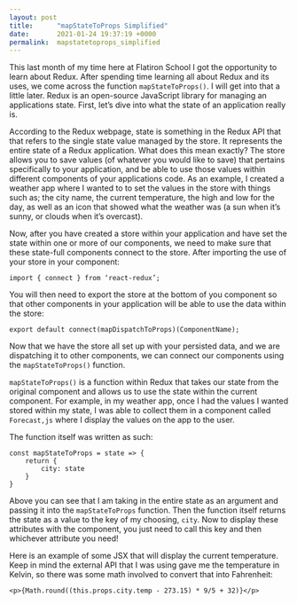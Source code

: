 ```yaml
---
layout: post
title:      "mapStateToProps Simplified"
date:       2021-01-24 19:37:19 +0000
permalink:  mapstatetoprops_simplified
---
```



This last month of my time here at Flatiron School I got the opportunity to learn about Redux. After spending time learning all about Redux and its uses, we come across the function `mapStateToProps()`. I will get into that a little later. Redux is an open-source JavaScript library for managing an applications state. First, let’s dive into what the state of an application really is.

According to the Redux webpage, state is something in the Redux API that that refers to the single state value managed by the store. It represents the entire state of a Redux application. What does this mean exactly? The store allows you to save values (of whatever you would like to save) that pertains specifically to your application, and be able to use those values within different components of your applications code. As an example, I created a weather app where I wanted to to set the values in the store with things such as; the city name, the current temperature, the high and low for the day, as well as an icon that showed what the weather was (a sun when it’s sunny, or clouds when it’s overcast). 

Now, after you have created a store within your application and have set the state within one or more of our components, we need to make sure that these state-full components connect to the store. After importing the use of your store in your component: 

`import { connect } from ‘react-redux’;`

You will then need to export the store at the bottom of you component so that other components in your application will be able to use the data within the store:

`export default connect(mapDispatchToProps)(ComponentName);`

Now that we have the store all set up with your persisted data, and we are dispatching it to other components, we can connect our components using the `mapStateToProps()` function.

`mapStateToProps()` is a function within Redux that takes our state from the original component and allows us to use the state within the current component. For example, in my weather app, once I had the values I wanted stored within my state, I was able to collect them in a component called `Forecast,js` where I display the values on the app to the user. 

The function itself was written as such:

```
const mapStateToProps = state => {
	return {
		city: state
	}
}
```

Above you can see that I am taking in the entire state as an argument and passing it into the `mapStateToProps` function. Then the function itself returns the state as a value to the key of my choosing, `city`. Now to display these attributes with the component, you just need to call this key and then whichever attribute you need!

Here is an example of some JSX that will display the current temperature. Keep in mind the external API that I was using gave me the temperature in Kelvin, so there was some math involved to convert that into Fahrenheit:

`<p>{Math.round((this.props.city.temp - 273.15) * 9/5 + 32)}</p>`

